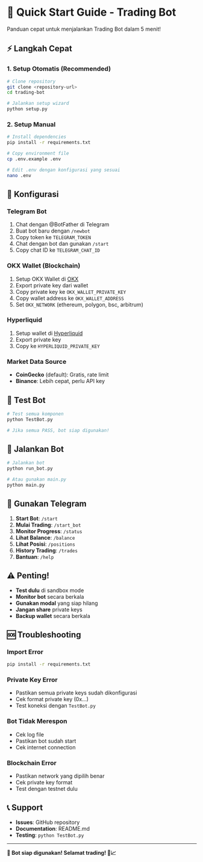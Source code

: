 # 🚀 Quick Start Guide - Trading Bot

Panduan cepat untuk menjalankan Trading Bot dalam 5 menit!

## ⚡ Langkah Cepat

### 1. **Setup Otomatis (Recommended)**
```bash
# Clone repository
git clone <repository-url>
cd trading-bot

# Jalankan setup wizard
python setup.py
```

### 2. **Setup Manual**
```bash
# Install dependencies
pip install -r requirements.txt

# Copy environment file
cp .env.example .env

# Edit .env dengan konfigurasi yang sesuai
nano .env
```

## 🔑 Konfigurasi

### **Telegram Bot**
1. Chat dengan @BotFather di Telegram
2. Buat bot baru dengan `/newbot`
3. Copy token ke `TELEGRAM_TOKEN`
4. Chat dengan bot dan gunakan `/start`
5. Copy chat ID ke `TELEGRAM_CHAT_ID`

### **OKX Wallet (Blockchain)**
1. Setup OKX Wallet di [OKX](https://www.okx.com)
2. Export private key dari wallet
3. Copy private key ke `OKX_WALLET_PRIVATE_KEY`
4. Copy wallet address ke `OKX_WALLET_ADDRESS`
5. Set `OKX_NETWORK` (ethereum, polygon, bsc, arbitrum)

### **Hyperliquid**
1. Setup wallet di [Hyperliquid](https://hyperliquid.xyz)
2. Export private key
3. Copy ke `HYPERLIQUID_PRIVATE_KEY`

### **Market Data Source**
- **CoinGecko** (default): Gratis, rate limit
- **Binance**: Lebih cepat, perlu API key

## 🧪 Test Bot

```bash
# Test semua komponen
python TestBot.py

# Jika semua PASS, bot siap digunakan!
```

## 🚀 Jalankan Bot

```bash
# Jalankan bot
python run_bot.py

# Atau gunakan main.py
python main.py
```

## 📱 Gunakan Telegram

1. **Start Bot**: `/start`
2. **Mulai Trading**: `/start_bot`
3. **Monitor Progress**: `/status`
4. **Lihat Balance**: `/balance`
5. **Lihat Posisi**: `/positions`
6. **History Trading**: `/trades`
7. **Bantuan**: `/help`

## ⚠️ Penting!

- **Test dulu** di sandbox mode
- **Monitor bot** secara berkala
- **Gunakan modal** yang siap hilang
- **Jangan share** private keys
- **Backup wallet** secara berkala

## 🆘 Troubleshooting

### **Import Error**
```bash
pip install -r requirements.txt
```

### **Private Key Error**
- Pastikan semua private keys sudah dikonfigurasi
- Cek format private key (0x...)
- Test koneksi dengan `TestBot.py`

### **Bot Tidak Merespon**
- Cek log file
- Pastikan bot sudah start
- Cek internet connection

### **Blockchain Error**
- Pastikan network yang dipilih benar
- Cek private key format
- Test dengan testnet dulu

## 📞 Support

- **Issues**: GitHub repository
- **Documentation**: README.md
- **Testing**: `python TestBot.py`

---

**🎯 Bot siap digunakan! Selamat trading! 🚀📈**